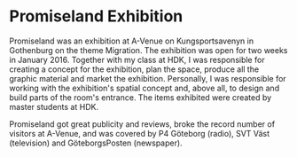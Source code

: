 # Promiseland Exhibition

Promiseland was an exhibition at A-Venue on Kungsportsavenyn in Gothenburg on the theme Migration. The exhibition was open for two weeks in January 2016. Together with my class at HDK, I was responsible for creating a concept for the exhibition, plan the space, produce all the graphic material and market the exhibition. Personally, I was responsible for working with the exhibition's spatial concept and, above all, to design and build parts of the room's entrance. The items exhibited were created by master students at HDK.

Promiseland got great publicity and reviews, broke the record number of visitors at A-Venue, and was covered by P4 Göteborg (radio), SVT Väst (television) and GöteborgsPosten (newspaper).